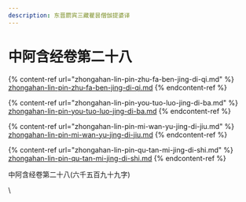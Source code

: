 ```yaml
---
description: 东晋罽宾三藏瞿昙僧伽提婆译
---
```


# 中阿含经卷第二十八

{% content-ref url="zhongahan-lin-pin-zhu-fa-ben-jing-di-qi.md" %}
[zhongahan-lin-pin-zhu-fa-ben-jing-di-qi.md](zhongahan-lin-pin-zhu-fa-ben-jing-di-qi.md)
{% endcontent-ref %}

{% content-ref url="zhongahan-lin-pin-you-tuo-luo-jing-di-ba.md" %}
[zhongahan-lin-pin-you-tuo-luo-jing-di-ba.md](zhongahan-lin-pin-you-tuo-luo-jing-di-ba.md)
{% endcontent-ref %}

{% content-ref url="zhongahan-lin-pin-mi-wan-yu-jing-di-jiu.md" %}
[zhongahan-lin-pin-mi-wan-yu-jing-di-jiu.md](zhongahan-lin-pin-mi-wan-yu-jing-di-jiu.md)
{% endcontent-ref %}

{% content-ref url="zhongahan-lin-pin-qu-tan-mi-jing-di-shi.md" %}
[zhongahan-lin-pin-qu-tan-mi-jing-di-shi.md](zhongahan-lin-pin-qu-tan-mi-jing-di-shi.md)
{% endcontent-ref %}

中阿含经卷第二十八(六千五百九十九字)

\
